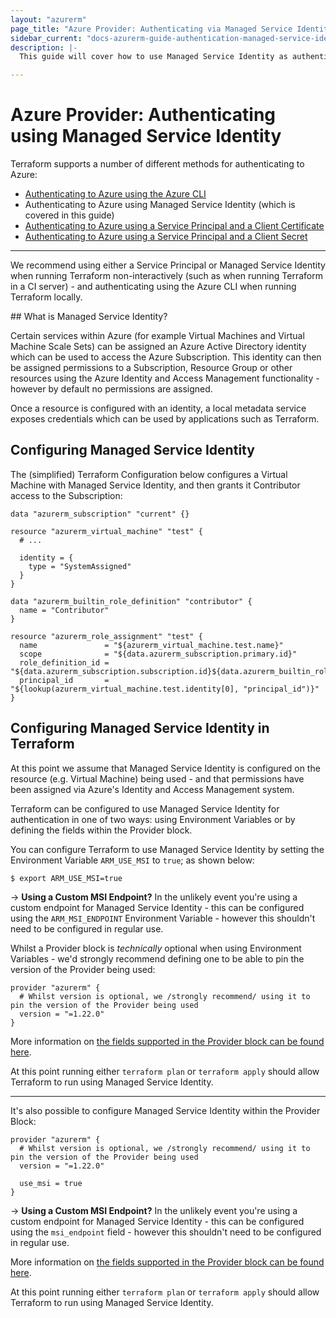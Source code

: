 ```yaml
---
layout: "azurerm"
page_title: "Azure Provider: Authenticating via Managed Service Identity"
sidebar_current: "docs-azurerm-guide-authentication-managed-service-identity"
description: |-
  This guide will cover how to use Managed Service Identity as authentication for the Azure Provider.

---
```


# Azure Provider: Authenticating using Managed Service Identity

Terraform supports a number of different methods for authenticating to Azure:

* [Authenticating to Azure using the Azure CLI](azure_cli.html)
* Authenticating to Azure using Managed Service Identity (which is covered in this guide)
* [Authenticating to Azure using a Service Principal and a Client Certificate](service_principal_client_certificate.html)
* [Authenticating to Azure using a Service Principal and a Client Secret](service_principal_client_secret.html)

---

We recommend using either a Service Principal or Managed Service Identity when running Terraform non-interactively (such as when running Terraform in a CI server) - and authenticating using the Azure CLI when running Terraform locally.

## What is Managed Service Identity?

Certain services within Azure (for example Virtual Machines and Virtual Machine Scale Sets) can be assigned an Azure Active Directory identity which can be used to access the Azure Subscription. This identity can then be assigned permissions to a Subscription, Resource Group or other resources using the Azure Identity and Access Management functionality - however by default no permissions are assigned.

Once a resource is configured with an identity, a local metadata service exposes credentials which can be used by applications such as Terraform.

## Configuring Managed Service Identity

The (simplified) Terraform Configuration below configures a Virtual Machine with Managed Service Identity, and then grants it Contributor access to the Subscription:

```hcl
data "azurerm_subscription" "current" {}

resource "azurerm_virtual_machine" "test" {
  # ...

  identity = {
    type = "SystemAssigned"
  }
}

data "azurerm_builtin_role_definition" "contributor" {
  name = "Contributor"
}

resource "azurerm_role_assignment" "test" {
  name               = "${azurerm_virtual_machine.test.name}"
  scope              = "${data.azurerm_subscription.primary.id}"
  role_definition_id = "${data.azurerm_subscription.subscription.id}${data.azurerm_builtin_role_definition.contributor.id}"
  principal_id       = "${lookup(azurerm_virtual_machine.test.identity[0], "principal_id")}"
}
```

## Configuring Managed Service Identity in Terraform

At this point we assume that Managed Service Identity is configured on the resource (e.g. Virtual Machine) being used - and that permissions have been assigned via Azure's Identity and Access Management system.

Terraform can be configured to use Managed Service Identity for authentication in one of two ways: using Environment Variables or by defining the fields within the Provider block.

You can configure Terraform to use Managed Service Identity by setting the Environment Variable `ARM_USE_MSI` to `true`; as shown below:

```shell
$ export ARM_USE_MSI=true
```

-> **Using a Custom MSI Endpoint?** In the unlikely event you're using a custom endpoint for Managed Service Identity - this can be configured using the `ARM_MSI_ENDPOINT` Environment Variable - however this shouldn't need to be configured in regular use.

Whilst a Provider block is _technically_ optional when using Environment Variables - we'd strongly recommend defining one to be able to pin the version of the Provider being used:

```hcl
provider "azurerm" {
  # Whilst version is optional, we /strongly recommend/ using it to pin the version of the Provider being used
  version = "=1.22.0"
}
```

More information on [the fields supported in the Provider block can be found here](../index.html#argument-reference).

At this point running either `terraform plan` or `terraform apply` should allow Terraform to run using Managed Service Identity.

---

It's also possible to configure Managed Service Identity within the Provider Block:

```hcl
provider "azurerm" {
  # Whilst version is optional, we /strongly recommend/ using it to pin the version of the Provider being used
  version = "=1.22.0"

  use_msi = true
}
```

-> **Using a Custom MSI Endpoint?** In the unlikely event you're using a custom endpoint for Managed Service Identity - this can be configured using the `msi_endpoint` field - however this shouldn't need to be configured in regular use.

More information on [the fields supported in the Provider block can be found here](../index.html#argument-reference).

At this point running either `terraform plan` or `terraform apply` should allow Terraform to run using Managed Service Identity.
